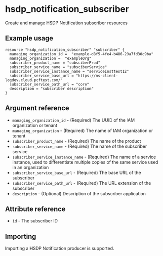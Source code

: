 # hsdp_notification_subscriber

Create and manage HSDP Notification subscriber resources

## Example usage

```hcl
resource "hsdp_notification_subscriber" "subscriber" {
  managing_organization_id =  "example-d8f5-4fe4-b486-29a7fd30c9ba"
  managing_organization =  "exampleOrg"
  subscriber_product_name = "subsciberProd"
  subscriber_service_name = "subsciberService"
  subscriber_service_instance_name = "serviceInsttest12"
  subscriber_service_base_url = "https://ns-client-logdev.cloud.pcftest.com/"
  subscriber_service_path_url = "core"
  description = "subscriber description"
}
```

## Argument reference

* `managing_organization_id` - (Required) The UUID of the IAM organization or tenant
* `managing_organization` - (Required) The name of IAM organization or tenant
* `subscriber_product_name` - (Required) The name of the product
* `subscriber_service_name` - (Required) The name of the subscriber service
* `subscriber_service_instance_name` - (Required) The name of a service instance, used to differentiate multiple copies of the same service used in an organization
* `subscriber_service_base_url` - (Required) The base URL of the subscriber
* `subscriber_service_path_url` - (Required) The URL extension of the subscriber
* `description` - (Optional) Description of the subscriber application

## Attribute reference

* `id` - The subscriber ID

## Importing

Importing a HSDP Notification producer is supported.

